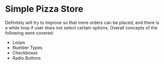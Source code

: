 # Simple Pizza Store
Definitely will try to improve so that more orders can be placed, and there is a while loop if user does not select certain options.
Overall concepts of the following were covered:
- Loops
- Number Types
- Checkboxes
- Radio Buttons
